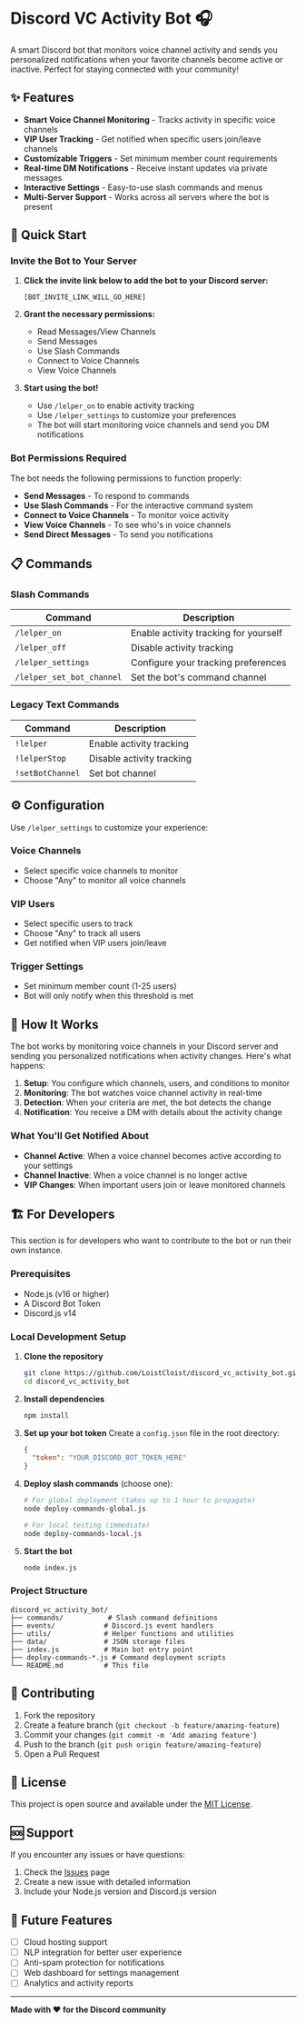 # Discord VC Activity Bot 🎧

A smart Discord bot that monitors voice channel activity and sends you personalized notifications when your favorite channels become active or inactive. Perfect for staying connected with your community!

## ✨ Features

- **Smart Voice Channel Monitoring** - Tracks activity in specific voice channels
- **VIP User Tracking** - Get notified when specific users join/leave channels
- **Customizable Triggers** - Set minimum member count requirements
- **Real-time DM Notifications** - Receive instant updates via private messages
- **Interactive Settings** - Easy-to-use slash commands and menus
- **Multi-Server Support** - Works across all servers where the bot is present

## 🚀 Quick Start

### Invite the Bot to Your Server

1. **Click the invite link below to add the bot to your Discord server:**
   ```
   [BOT_INVITE_LINK_WILL_GO_HERE]
   ```

2. **Grant the necessary permissions:**
   - Read Messages/View Channels
   - Send Messages
   - Use Slash Commands
   - Connect to Voice Channels
   - View Voice Channels

3. **Start using the bot!**
   - Use `/lelper_on` to enable activity tracking
   - Use `/lelper_settings` to customize your preferences
   - The bot will start monitoring voice channels and send you DM notifications

### Bot Permissions Required

The bot needs the following permissions to function properly:
- **Send Messages** - To respond to commands
- **Use Slash Commands** - For the interactive command system
- **Connect to Voice Channels** - To monitor voice activity
- **View Voice Channels** - To see who's in voice channels
- **Send Direct Messages** - To send you notifications

## 📋 Commands

### Slash Commands

| Command | Description |
|---------|-------------|
| `/lelper_on` | Enable activity tracking for yourself |
| `/lelper_off` | Disable activity tracking |
| `/lelper_settings` | Configure your tracking preferences |
| `/lelper_set_bot_channel` | Set the bot's command channel |

### Legacy Text Commands

| Command | Description |
|---------|-------------|
| `!lelper` | Enable activity tracking |
| `!lelperStop` | Disable activity tracking |
| `!setBotChannel` | Set bot channel |

## ⚙️ Configuration

Use `/lelper_settings` to customize your experience:

### Voice Channels
- Select specific voice channels to monitor
- Choose "Any" to monitor all voice channels

### VIP Users
- Select specific users to track
- Choose "Any" to track all users
- Get notified when VIP users join/leave

### Trigger Settings
- Set minimum member count (1-25 users)
- Bot will only notify when this threshold is met

## 🔧 How It Works

The bot works by monitoring voice channels in your Discord server and sending you personalized notifications when activity changes. Here's what happens:

1. **Setup**: You configure which channels, users, and conditions to monitor
2. **Monitoring**: The bot watches voice channel activity in real-time
3. **Detection**: When your criteria are met, the bot detects the change
4. **Notification**: You receive a DM with details about the activity change

### What You'll Get Notified About

- **Channel Active**: When a voice channel becomes active according to your settings
- **Channel Inactive**: When a voice channel is no longer active
- **VIP Changes**: When important users join or leave monitored channels

## 🏗️ For Developers

This section is for developers who want to contribute to the bot or run their own instance.

### Prerequisites
- Node.js (v16 or higher)
- A Discord Bot Token
- Discord.js v14

### Local Development Setup

1. **Clone the repository**
   ```bash
   git clone https://github.com/LoistCloist/discord_vc_activity_bot.git
   cd discord_vc_activity_bot
   ```

2. **Install dependencies**
   ```bash
   npm install
   ```

3. **Set up your bot token**
   Create a `config.json` file in the root directory:
   ```json
   {
     "token": "YOUR_DISCORD_BOT_TOKEN_HERE"
   }
   ```

4. **Deploy slash commands** (choose one):
   ```bash
   # For global deployment (takes up to 1 hour to propagate)
   node deploy-commands-global.js
   
   # For local testing (immediate)
   node deploy-commands-local.js
   ```

5. **Start the bot**
   ```bash
   node index.js
   ```

### Project Structure

```
discord_vc_activity_bot/
├── commands/           # Slash command definitions
├── events/            # Discord.js event handlers
├── utils/             # Helper functions and utilities
├── data/              # JSON storage files
├── index.js           # Main bot entry point
├── deploy-commands-*.js # Command deployment scripts
└── README.md          # This file
```

## 🤝 Contributing

1. Fork the repository
2. Create a feature branch (`git checkout -b feature/amazing-feature`)
3. Commit your changes (`git commit -m 'Add amazing feature'`)
4. Push to the branch (`git push origin feature/amazing-feature`)
5. Open a Pull Request

## 📝 License

This project is open source and available under the [MIT License](LICENSE).

## 🆘 Support

If you encounter any issues or have questions:

1. Check the [Issues](https://github.com/LoistCloist/discord_vc_activity_bot/issues) page
2. Create a new issue with detailed information
3. Include your Node.js version and Discord.js version

## 🔮 Future Features

- [ ] Cloud hosting support
- [ ] NLP integration for better user experience
- [ ] Anti-spam protection for notifications
- [ ] Web dashboard for settings management
- [ ] Analytics and activity reports

---

**Made with ❤️ for the Discord community**